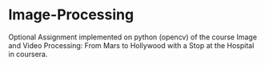 # Image-Processing
Optional Assignment implemented on python (opencv) of the course Image and Video Processing: From Mars to Hollywood with a Stop at the Hospital in coursera.
